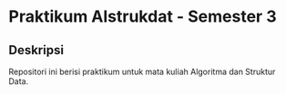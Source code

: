 # Praktikum Alstrukdat - Semester 3

## Deskripsi
Repositori ini berisi praktikum untuk mata kuliah Algoritma dan Struktur Data.
